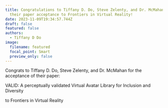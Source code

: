 ```yaml
---
title: Congratulations to Tiffany D. Do, Steve Zelenty, and Dr. McMahan for
  their paper acceptance to Frontiers in Virtual Reality!
date: 2023-11-09T19:34:57.744Z
draft: false
featured: false
authors:
  - Tiffany D Do
image:
  filename: featured
  focal_point: Smart
  preview_only: false
---
```

Congrats to Tiffany D. Do, Steve Zelenty, and Dr. McMahan for the acceptance of their paper: 

VALID: A perceptually validated Virtual Avatar Library for Inclusion and Diversity

to Frontiers in Virtual Reality